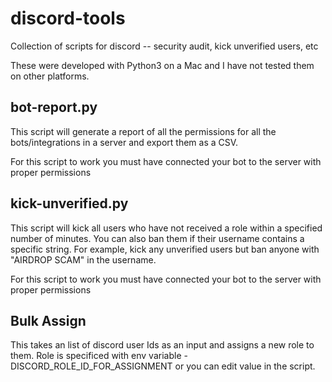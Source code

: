 # discord-tools 
Collection of scripts for discord -- security audit, kick unverified users, etc  

These were developed with Python3 on a Mac and I have not tested them on other platforms. 

## bot-report.py 
This script will generate a report of all the permissions for all the
bots/integrations in a server and export them as a CSV.

For this script to work you must have connected your bot to the server with proper permissions

## kick-unverified.py 
This script will kick all users who have not received a role within a specified
number of minutes. You can also ban them if their username contains a specific
string. For example, kick any unverified users but ban anyone with "AIRDROP
SCAM" in the username. 

For this script to work you must have connected your bot to the server with proper permissions

## Bulk Assign 
This takes an list of discord user Ids as an input and assigns a new role to them. Role is specificed with env variable - DISCORD_ROLE_ID_FOR_ASSIGNMENT or you can edit value in the script. 